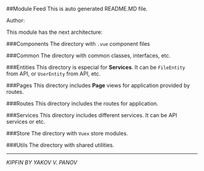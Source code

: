 ##Module Feed
This is auto generated README.MD file.

Author: 

This module has the next architecture:

###Components
The directory with `.vue` component files

###Common
The directory with common classes, interfaces, etc.

###Entities
This directory is especial for **Services**. It can be `FileEntity` from API, or `UserEntity` from API, etc.

###Pages
This directory includes **Page** views for application provided by routes.

###Routes
This directory includes the routes for application.

###Services
This directory includes different services. It can be API services or etc.

###Store
The directory with `Vuex` store modules.

###Utils
The directory with shared utilities.

<hr />
<i>KIPFIN BY YAKOV V. PANOV</i>
 

